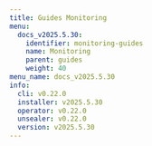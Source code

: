 ```yaml
---
title: Guides Monitoring
menu:
  docs_v2025.5.30:
    identifier: monitoring-guides
    name: Monitoring
    parent: guides
    weight: 40
menu_name: docs_v2025.5.30
info:
  cli: v0.22.0
  installer: v2025.5.30
  operator: v0.22.0
  unsealer: v0.22.0
  version: v2025.5.30
---
```



